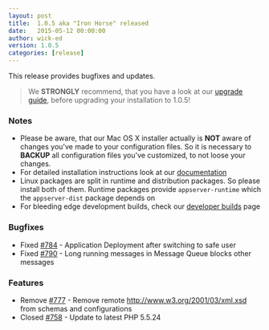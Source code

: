 ```yaml
---
layout: post
title:  1.0.5 aka "Iron Horse" released
date:   2015-05-12 00:00:00
author: wick-ed
version: 1.0.5
categories: [release]
---
```

This release provides bugfixes and updates.

> We **STRONGLY** recommend, that you have a look at our [upgrade guide](https://github.com/appserver-io/appserver/blob/1.0/UPGRADE-1.0.5.md), before upgrading your installation to 1.0.5!

### Notes

* Please be aware, that our Mac OS X installer actually is **NOT** aware of changes you've made to your configuration files. So it is necessary to **BACKUP** all configuration files you've customized, to not loose your changes.
* For detailed installation instructions look at our [documentation](http://appserver.io/get-started/documentation.html)
* Linux packages are split in runtime and distribution packages. So please install both of them. Runtime packages provide `appserver-runtime` which the `appserver-dist` package depends on
* For bleeding edge development builds, check our [developer builds](http://builds.appserver.io) page

### Bugfixes

* Fixed [#784](https://github.com/appserver-io/appserver/issues/784) - Application Deployment after switching to safe user
* Fixed [#790](https://github.com/appserver-io/appserver/issues/790) - Long running messages in Message Queue blocks other messages

### Features

* Remove [#777](https://github.com/appserver-io/appserver/issues/777) - Remove remote http://www.w3.org/2001/03/xml.xsd from schemas and configurations
* Closed [#758](https://github.com/appserver-io/appserver/issues/758) - Update to latest PHP 5.5.24
